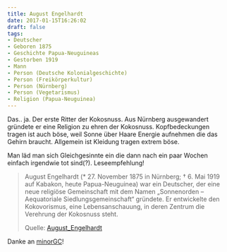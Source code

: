 ```yaml
---
title: August Engelhardt
date: 2017-01-15T16:26:02
draft: false
tags:
- Deutscher
- Geboren 1875
- Geschichte Papua-Neuguineas
- Gestorben 1919
- Mann
- Person (Deutsche Kolonialgeschichte)
- Person (Freikörperkultur)
- Person (Nürnberg)
- Person (Vegetarismus)
- Religion (Papua-Neuguinea)
---
```


Das.. ja. Der erste Ritter der Kokosnuss. Aus Nürnberg ausgewandert
gründete er eine Religion zu ehren der Kokosnuss. Kopfbedeckungen tragen
ist auch böse, weil Sonne über Haare Energie aufnehmen die das Gehirn
braucht. Allgemein ist Kleidung tragen extrem böse.

Man läd man sich Gleichgesinnte ein die dann nach ein paar Wochen einfach
irgendwie tot sind(?). Leseempfehlung!


> August Engelhardt (* 27. November 1875 in Nürnberg; † 6. Mai 1919 auf
> Kabakon, heute Papua-Neuguinea) war ein Deutscher, der eine neue
> religiöse Gemeinschaft mit dem Namen „Sonnenorden – Aequatoriale
> Siedlungsgemeinschaft“ gründete. Er entwickelte den Kokovorismus, eine
> Lebensanschauung, in deren Zentrum die Verehrung der Kokosnuss steht.
>
> Quelle: [August_Engelhardt](https://de.wikipedia.org/wiki/August_Engelhardt)

Danke an [minorGC](https://twitter.com/minorGC)!
